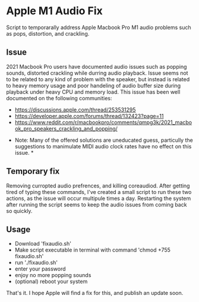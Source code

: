 # Apple M1 Audio Fix
Script to temporarally address Apple Macbook Pro M1 audio problems such as pops, distortion, and crackling.

## Issue ##
2021 Macbook Pro users have documented audio issues such as popping sounds, distorted crackling while durring audio playback.  Issue seems not to be related to any kind of problem with the speaker, but instead is related to heavy memory usage and poor handeling of audio buffer size during playback under heavy CPU and memory load.  This issue has been well documented on the following communities:

- https://discussions.apple.com/thread/253531295
- https://developer.apple.com/forums/thread/132423?page=11
- https://www.reddit.com/r/macbookpro/comments/qmpg3k/2021_macbook_pro_speakers_crackling_and_popping/


* Note: Many of the offered solutions are uneducated guess, particully the suggestions to manimulate MIDI audio clock rates have no effect on this issue. *

## Temporary fix ##
Removing curropted audio prefrences, and killing coreaudiod.  After getting tired of typing these commands, I've created a small script to run these two actions, as the issue will occur multipule times a day.  Restarting the system after running the script seems to keep the audio issues from coming back so quickly.

## Usage ##
- Download 'fixaudio.sh'
- Make script executable in terminal with command 'chmod +755 fixaudio.sh'
- run './fixaudio.sh'
- enter your password
- enjoy no more popping sounds
- (optional) reboot your system

That's it.  I hope Apple will find a fix for this, and publish an update soon.
